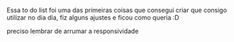 Essa to do list foi uma das primeiras coisas que consegui criar que consigo utilizar no dia dia, fiz alguns ajustes e ficou como queria :D

preciso lembrar de arrumar a responsividade
